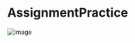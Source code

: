 # AssignmentPractice
![image](https://github.com/user-attachments/assets/49fcc7aa-6d62-4aec-91ed-f2ad8045ae9c)
